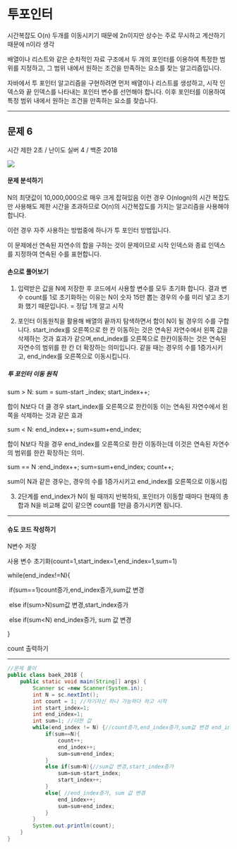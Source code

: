 # 투포인터

시간복잡도 O(n) 두개를 이동시키기 때문에 2n이지만 상수는 주로 무시하고 계산하기 때문에 n이라 생각 

배열이나 리스트와 같은 순차적인 자료 구조에서 두 개의 포인터를 이용하여 특정한 범위를 지정하고, 그 범위 내에서 원하는 조건을 만족하는 요소를 찾는 알고리즘입니다.

자바에서 투 포인터 알고리즘을 구현하려면 먼저 배열이나 리스트를 생성하고, 시작 인덱스와 끝 인덱스를 나타내는 포인터 변수를 선언해야 합니다. 이후 포인터를 이용하여 특정 범위 내에서 원하는 조건을 만족하는 요소를 찾습니다.

---

## 문제 6

시간 제한 2초 / 난이도 실버 4 / 백준 2018

 ![](https://velog.velcdn.com/images/yuki-kim/post/f42b7b58-d975-419e-b53a-d4723746b347/image.png)

#### 문제 분석하기

N의 최댓값이 10,000,000으로 매우 크게 잡혀있음 이런 경우 O(nlogn)의 시간 복잡도만 사용해도 제한 시간을 초과하므로 O(n)의 시간복잡도를 가지는 알고리즘을 사용해야합니다.

이런 경우 자주 사용하는 방법중에 하나가 투 포인터 방법입니다.

이 문제에선 연속된 자연수의 합을 구하는 것이 문제이므로 시작 인덱스와 종료 인덱스를 지정하여 연속된 수를 표현합니다.

#### 손으로 풀어보기

1) 입력받은 값을 N에 저장한 후 코드에서 사용할 변수를 모두 초기화 합니다. 결과 변수 count를 1로 초기화하는 이유는 N이 숫자 15만 뽑는 경우의 수를 미리 넣고 초기화 했기 때문입니다. = 정답 1개 깔고 시작 

2) 포인터 이동원칙을 활용해 배열의 끝까지 탐색하면서 합이 N이 될 경우의 수를 구합니다. start_index를 오른쪽으로 한 칸 이동하는 것은 연속된 자연수에서 왼쪽 값을 삭제하는 것과 효과가 같으며,end_index를 오른쪽으로 한칸이동하는 것은 연속된 자연수의 범위를 한 칸 더 확장하는 의미입니다. 같을 때는 경우의 수를 1증가시키고, end_index를 오른쪽으로 이동시킵니다.

##### 투 포인터 이동 원칙

sum > N: sum = sum-start _index; start_index++;

합이 N보다 더 클 경우 start_index를 오른쪽으로 한칸이동 이는 연속된 자연수에서 왼쪽을 삭제하는 것과 같은 효과

sum < N: end_index++; sum=sum+end_index;

합이 N보다 작을 경우 end_index를 오른쪽으로 한칸 이동하는데 이것은 연속된 자연수의 범위를 한칸 확장하는 의미.

sum == N :end_index++; sum=sum+end_index; count++;

sum이 N과 같은 경우는, 경우의 수를 1증가시키고 end_index를 오른쪽으로 이동시킴

3) 2단계를 end_index가 N이 될 때까지 반복하되, 포인터가 이동할 때마다 현재의 총합과 N을 비교해 값이 같으면 count를 1만큼 증가시키면 됩니다.

------

#### 슈도 코드 작성하기

N변수 저장

사용 변수 초기화(count=1,start_index=1,end_index=1,sum=1)

while(end_index!=N){

​	if(sum==1)count증가,end_index증가,sum값 변경

​	else if(sum>N)sum값 변경,start_index증가

​	else if(sum<N) end_index증가, sum 값 변경

}

count 출력하기

------

```java
//문제 풀이 
public class baek_2018 {
    public static void main(String[] args) {
        Scanner sc =new Scanner(System.in);
        int N = sc.nextInt();
        int count = 1; //자기자신 하나 가능하다 하고 시작
        int start_index=1;
        int end_index=1;
        int sum=1; //더한 값
        while(end_index != N) {//count증가,end_index증가,sum값 변경 end_index끝까지
            if(sum==N){
                count++;
                end_index++;
                sum=sum+end_index;
            }
            else if(sum>N){//sum값 변경,start_index증가
                sum=sum-start_index;
                start_index++;
            }
            else{ //end_index증가, sum 값 변경
                end_index++;
                sum=sum+end_index;
            }
        }
        System.out.println(count);
    }
}
```

